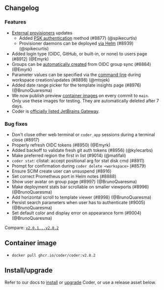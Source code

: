 ## Changelog

### Features

- [External provisioners](https://coder.com/docs/v2/latest/admin/provisioners)
  updates
  - Added
    [PSK authentication](https://coder.com/docs/v2/latest/admin/provisioners#authentication)
    method (#8877) (@spikecurtis)
  - Provisioner daemons can be deployed
    [via Helm](https://github.com/coder/coder/tree/main/helm/provisioner)
    (#8939) (@spikecurtis)
- Added login type (OIDC, GitHub, or built-in, or none) to users page (#8912)
  (@Emyrk)
- Groups can be
  [automatically created](https://coder.com/docs/v2/latest/admin/auth#user-not-being-assigned--group-does-not-exist)
  from OIDC group sync (#8884) (@Emyrk)
- Parameter values can be specified via the
  [command line](https://coder.com/docs/v2/latest/cli/create#--parameter) during
  workspace creation/updates (#8898) (@mtojek)
- Added date range picker for the template insights page (#8976)
  (@BrunoQuaresma)
- We now publish preview
  [container images](https://github.com/coder/coder/pkgs/container/coder-preview)
  on every commit to `main`. Only use these images for testing. They are
  automatically deleted after 7 days.
- Coder is
  [officially listed JetBrains Gateway](https://coder.com/blog/self-hosted-remote-development-in-jetbrains-ides-now-available-to-coder-users).

### Bug fixes

- Don't close other web terminal or `coder_app` sessions during a terminal close
  (#8917)
- Properly refresh OIDC tokens (#8950) (@Emyrk)
- Added backoff to validate fresh git auth tokens (#8956) (@kylecarbs)
- Make preferred region the first in list (#9014) (@matifali)
- `coder stat`: clistat: accept positional arg for stat disk cmd (#8911)
- Prompt for confirmation during `coder delete <workspace>` (#8579)
- Ensure SCIM create user can unsuspend (#8916)
- Set correct Prometheus port in Helm notes (#8888)
- Show user avatar on group page (#8997) (@BrunoQuaresma)
- Make deployment stats bar scrollable on smaller viewports (#8996)
  (@BrunoQuaresma)
- Add horizontal scroll to template viewer (#8998) (@BrunoQuaresma)
- Persist search parameters when user has to authenticate (#9005)
  (@BrunoQuaresma)
- Set default color and display error on appearance form (#9004)
  (@BrunoQuaresma)

Compare:
[`v2.0.1...v2.0.2`](https://github.com/coder/coder/compare/v2.0.1...v2.0.2)

## Container image

- `docker pull ghcr.io/coder/coder:v2.0.2`

## Install/upgrade

Refer to our docs to [install](https://coder.com/docs/v2/latest/install) or
[upgrade](https://coder.com/docs/v2/latest/admin/upgrade) Coder, or use a
release asset below.
